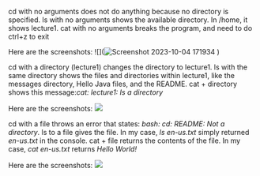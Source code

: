 cd with no arguments does not do anything because no directory is specified. 
ls with no arguments shows the available directory. In /home, it shows lecture1. 
cat with no arguments breaks the program, and need to do ctrl+z to exit

Here are the screenshots:
![](![Screenshot 2023-10-04 171934](https://github.com/csmo1112/cse15l-lab-reports/assets/147008706/21745c2c-b900-4eac-a0c2-84430829daa4)
)

cd with a directory (lecture1) changes the directory to lecture1. ls with the same directory shows the files and directories within lecture1, like the messages directory, Hello Java files, and the README. cat + directory shows this message:*cat: lecture1: Is a directory* 

Here are the screenshots:
![](![image](https://github.com/csmo1112/cse15l-lab-reports/assets/147008706/09557f91-865a-4453-a3c0-79f04e8fd3a7)
)

cd with a file throws an error that states: *bash: cd: README: Not a directory*. ls to a file gives the file. In my case, *ls en-us.txt* simply returned *en-us.txt* in the console. cat + file returns the contents of the file. In my case, *cat en-us.txt* returns *Hello World!*

Here are the screenshots:
![](![image](https://github.com/csmo1112/cse15l-lab-reports/assets/147008706/a1f1b680-085f-4531-a0c2-747075916b6e))
